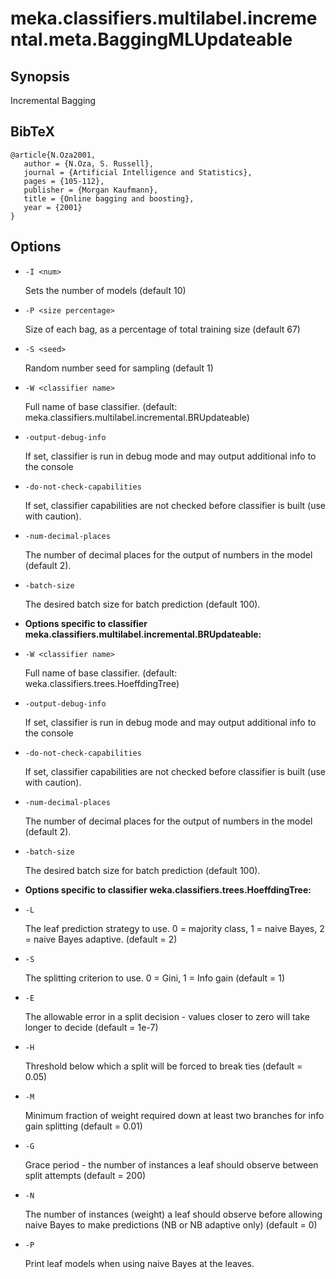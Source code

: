 # meka.classifiers.multilabel.incremental.meta.BaggingMLUpdateable

## Synopsis
Incremental Bagging

## BibTeX
```
@article{N.Oza2001,
   author = {N.Oza, S. Russell},
   journal = {Artificial Intelligence and Statistics},
   pages = {105-112},
   publisher = {Morgan Kaufmann},
   title = {Online bagging and boosting},
   year = {2001}
}
```
## Options
* `-I <num>`

  Sets the number of models (default 10)

* `-P <size percentage>`

  Size of each bag, as a percentage of total training size (default 67)

* `-S <seed>`

  Random number seed for sampling (default 1)

* `-W <classifier name>`

  Full name of base classifier.
  (default: meka.classifiers.multilabel.incremental.BRUpdateable)

* `-output-debug-info`

  If set, classifier is run in debug mode and
  may output additional info to the console

* `-do-not-check-capabilities`

  If set, classifier capabilities are not checked before classifier is built
  (use with caution).

* `-num-decimal-places`

  The number of decimal places for the output of numbers in the model (default 2).

* `-batch-size`

  The desired batch size for batch prediction  (default 100).

* **Options specific to classifier meka.classifiers.multilabel.incremental.BRUpdateable:**

* `-W <classifier name>`

  Full name of base classifier.
  (default: weka.classifiers.trees.HoeffdingTree)

* `-output-debug-info`

  If set, classifier is run in debug mode and
  may output additional info to the console

* `-do-not-check-capabilities`

  If set, classifier capabilities are not checked before classifier is built
  (use with caution).

* `-num-decimal-places`

  The number of decimal places for the output of numbers in the model (default 2).

* `-batch-size`

  The desired batch size for batch prediction  (default 100).

* **Options specific to classifier weka.classifiers.trees.HoeffdingTree:**

* `-L`

  The leaf prediction strategy to use. 0 = majority class, 1 = naive Bayes, 2 = naive Bayes adaptive.
  (default = 2)

* `-S`

  The splitting criterion to use. 0 = Gini, 1 = Info gain
  (default = 1)

* `-E`

  The allowable error in a split decision - values closer to zero will take longer to decide
  (default = 1e-7)

* `-H`

  Threshold below which a split will be forced to break ties
  (default = 0.05)

* `-M`

  Minimum fraction of weight required down at least two branches for info gain splitting
  (default = 0.01)

* `-G`

  Grace period - the number of instances a leaf should observe between split attempts
  (default = 200)

* `-N`

  The number of instances (weight) a leaf should observe before allowing naive Bayes to make predictions (NB or NB adaptive only)
  (default = 0)

* `-P`

  Print leaf models when using naive Bayes at the leaves.
